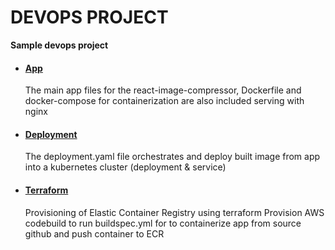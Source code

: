 # DEVOPS PROJECT
**Sample devops project**

- #### [App](https://github.com/o3cloudng/devops-project/app)
    The main app files for the react-image-compressor, Dockerfile and docker-compose for containerization are also included serving with nginx
- #### [Deployment](https://github.com/o3cloudng/devops-project/tree/main/infra-deploy/deploy)
    The deployment.yaml file orchestrates and deploy built image from app into a kubernetes cluster (deployment & service)
- #### [Terraform](https://github.com/o3cloudng/devops-project/tree/main/infra-deploy/terraform)
    Provisioning of Elastic Container Registry using terraform
    Provision AWS codebuild to run buildspec.yml for to containerize app from source github and push container to ECR


